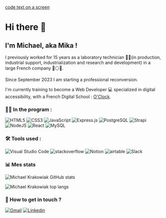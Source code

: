 [code text on a screen](https://www.mandyben-formation.com/wp-content/uploads/2021/10/formation-java-jee.jpg)

# Hi there 👋

## I'm Michael, aka Mika !

I previously worked for 15 years as a laboratory technician 🥼🧪(in production, industrial support, industrialization and research and development) in a large French company 🔵⚪🔴.

Since September 2023 I am starting a professional reconversion. 

I'm currently training to become a Web Developer 💻 specialized in digital accessibility, with a French Digital School : [O'Clock](https://oclock.io/ "O'Clock school website link").

### 🌱📖 In the program :

![HTML5](https://img.shields.io/badge/HTML5-E34F26?style=for-the-badge&logo=html5&logoColor=white)
![CSS3](https://img.shields.io/badge/CSS3-1572B6?style=for-the-badge&logo=css3&logoColor=white)
![JavaScript](https://img.shields.io/badge/JavaScript-323330?style=for-the-badge&logo=javascript&logoColor=F7DF1E)
![Express.js](https://img.shields.io/badge/express.js-%23404d59.svg?style=for-the-badge&logo=express&logoColor=%2361DAFB)
![PostgreSQL](	https://img.shields.io/badge/PostgreSQL-316192?style=for-the-badge&logo=postgresql&logoColor=white)
![Strapi](https://img.shields.io/badge/strapi-%232E7EEA.svg?style=for-the-badge&logo=strapi&logoColor=white)
![NodeJS](https://img.shields.io/badge/Node%20js-339933?style=for-the-badge&logo=nodedotjs&logoColor=white)
![React](https://img.shields.io/badge/React-20232A?style=for-the-badge&logo=react&logoColor=61DAFB)
![MySQL](https://img.shields.io/badge/mysql-%2300f.svg?style=for-the-badge&logo=mysql&logoColor=white)

### 🛠️ Tools used :

![Visual Studio Code](https://img.shields.io/badge/Visual%20Studio%20Code-0078d7.svg?style=for-the-badge&logo=visual-studio-code&logoColor=white)
![stackoverflow](https://img.shields.io/badge/Stack_Overflow-FE7A16?style=for-the-badge&logo=stack-overflow&logoColor=white)
![Notion](	https://img.shields.io/badge/Notion-000000?style=for-the-badge&logo=notion&logoColor=white)
![airtable](https://img.shields.io/badge/Airtable-18BFFF?style=for-the-badge&logo=Airtable&logoColor=white)
![Slack](https://img.shields.io/badge/Slack-4A154B?style=for-the-badge&logo=slack&logoColor=white)

### 📊 Mes stats

  ![Michael Krakowiak GitHub stats](https://github-readme-stats.vercel.app/api?username=MichaelKrakowiak&show_icons=true&theme=aura_dark&hide=contribs,prs)


  ![Michael Krakowiak top langs](https://github-readme-stats.vercel.app/api/top-langs/?username=MichaelKrakowiak&layout=compact)


 ### 💬 How to get in touch ?
 
[![Gmail](https://img.shields.io/badge/Gmail-D14836?style=for-the-badge&logo=gmail&logoColor=white)](<mailto:krakowiak.michael@gmail.com>)
[![Linkedin](https://img.shields.io/badge/LinkedIn-0077B5?style=for-the-badge&logo=linkedin&logoColor=white)](https://www.linkedin.com/in/michael-krakowiak-73415b120/)